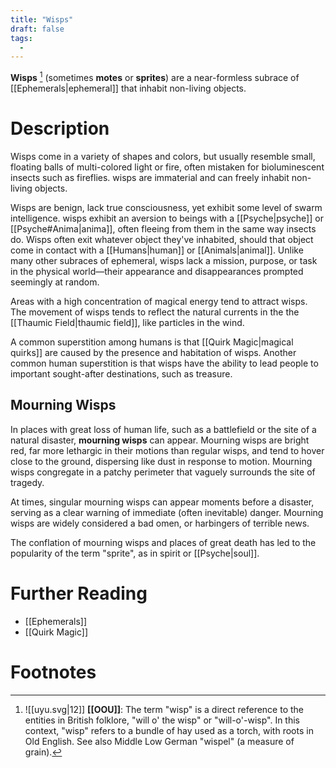 ```yaml
---
title: "Wisps"
draft: false
tags:
  - 
---
```


**Wisps** [^wisp] (sometimes **motes** or **sprites**) are a near-formless subrace of [[Ephemerals|ephemeral]] that inhabit non-living objects. 

# Description
Wisps come in a variety of shapes and colors, but usually resemble small, floating balls of multi-colored light or fire, often mistaken for bioluminescent insects such as fireflies. wisps are immaterial and can freely inhabit non-living objects. 

Wisps are benign, lack true consciousness, yet exhibit some level of swarm intelligence. wisps exhibit an aversion to beings with a [[Psyche|psyche]] or [[Psyche#Anima|anima]], often fleeing from them in the same way insects do. Wisps often exit whatever object they've inhabited, should that object come in contact with a [[Humans|human]] or [[Animals|animal]]. Unlike many other subraces of ephemeral, wisps lack a mission, purpose, or task in the physical world—their appearance and disappearances prompted seemingly at random.

Areas with a high concentration of magical energy tend to attract wisps. The movement of wisps tends to reflect the natural currents in the the [[Thaumic Field|thaumic field]], like particles in the wind.

A common superstition among humans is that [[Quirk Magic|magical quirks]] are caused by the presence and habitation of wisps. Another common human superstition is that wisps have the ability to lead people to important sought-after destinations, such as treasure.

## Mourning Wisps
In places with great loss of human life, such as a battlefield or the site of a natural disaster, **mourning wisps** can appear. Mourning wisps are bright red, far more lethargic in their motions than regular wisps, and tend to hover close to the ground, dispersing like dust in response to motion. Mourning wisps congregate in a patchy perimeter that vaguely surrounds the site of tragedy. 

At times, singular mourning wisps can appear moments before a disaster, serving as a clear warning of immediate (often inevitable) danger. Mourning wisps are widely considered a bad omen, or harbingers of terrible news.

The conflation of mourning wisps and places of great death has led to the popularity of the term "sprite", as in spirit or [[Psyche|soul]].
 
# Further Reading
- [[Ephemerals]]
- [[Quirk Magic]]

# Footnotes
[^wisp]: ![[uyu.svg|12]] **[[OOU]]**: The term "wisp" is a direct reference to the entities in British folklore, "will o' the wisp" or "will-o'-wisp". In this context, "wisp" refers to a bundle of hay used as a torch, with roots in Old English. See also Middle Low German "wispel" (a measure of grain).